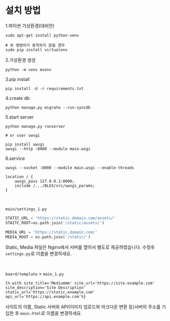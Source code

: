 # 설치 방법	

1.파이썬 가상환경(데비안)
```shell
sudo apt-get install python-venv

# 위 명령어가 동작하지 않을 경우
sudo pip install virtualenv
```

2.가상환경 생성
```shell
python -m venv mvenv
```

3.pip install
```shell
pip install -U -r requirements.txt
```

4.create db
```shell
python manage.py migrate --run-syncdb
```

5.start server
```shell
python manage.py runserver

# or user uwsgi

pip install uwsgi
uwsgi --http :8000 --module main.wsgi
```

6.service
```shell
uwsgi --socket :8000 --module main.wsgi --enable-threads
```

```nginx
location / {
    uwsgi_pass 127.0.0.1:8000;
    include /.../BLEX/src/uwsgi_params;
}
```

<br>

`main/settings_1.py`

```python
STATIC_URL = 'https://static.domain.com/assets/'
STAITC_ROOT=os.path.join('/static/assets/')

MEDIA_URL = 'https://static.domain.com/'
MEDIA_ROOT = os.path.join('/static/')
```

Static, Media 파일은 Nginx에서 서버를 열어서 별도로 제공하였습니다. 수정후 `settings.py`로 이름을 변경하세요.

<br>

`board/template` > `main_1.py`

```
{% with site_title='Mediummm' site_url='https://site.example.com' site_description='Site Description' static_url='https://static.example.com' api_url='https://api.example.com'%}
```

사이트의 이름, Static 서버와 API(이미지 업로드와 마크다운 변환 등)서버의 주소를 기입한 후 `main.html`로 이름을 변경하세요.